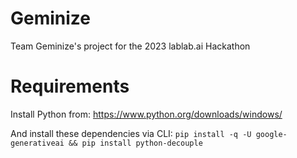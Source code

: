 # Geminize
Team Geminize's project for the 2023 lablab.ai Hackathon

# Requirements

Install Python from: https://www.python.org/downloads/windows/

And install these dependencies via CLI:
`pip install -q -U google-generativeai && pip install python-decouple`